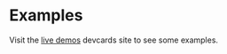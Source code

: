 # Examples

Visit the [live demos](https://homebaseio.github.io/homebase-react/index.html#!/dev.example.reagent) devcards site to see some examples.
